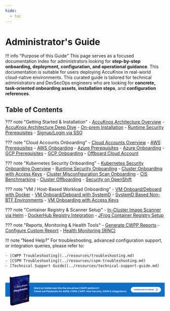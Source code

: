 ```yaml
---
hide:
  - toc
---
```


# Administrator's Guide

!!! info "Purpose of this Guide"
    This page serves as a focused documentation index for administrators looking for **step-by-step onboarding, deployment, configuration, and operational guidance**. This documentation is suitable for users deploying AccuKnox in real-world cloud-native environments. This curated guide is tailored for technical administrators and DevSecOps engineers who are looking for **concrete, task-oriented onboarding assets**, **installation steps**, and **configuration references**.


## Table of Contents

??? note "Getting Started & Installation"
    - [AccuKnox Architecture Overview](../getting-started/accuknox-arch.md)
    - [AccuKnox Architecture Deep Dive](../getting-started/architecture-deep-dive.md)
    - [On-prem Installation](../getting-started/on-prem-installation-guide.md)
    - [Runtime Security Prerequisites](../getting-started/cwpp-prereq.md)
    - [Signup/Login via SSO](../how-to/sso.md)

??? note "Cloud Accounts Onboarding"
    - [Cloud Accounts Overview](../how-to/high-level-onboarding.md)
    - [AWS Prerequisites](../how-to/cspm-prereq-aws.md)
    - [AWS Onboarding](../how-to/aws-onboarding.md)
    - [Azure Prerequisites](../how-to/cspm-prereq-azure.md)
    - [Azure Onboarding](../how-to/azure-onboarding.md)
    - [GCP Prerequisites](../how-to/cspm-prereq-gcp.md)
    - [GCP Onboarding](../how-to/gcp-onboarding.md)
    - [Offboard Cloud Account](../how-to/cloud-offboarding.md)

??? note "Kubernetes Security Onboarding"
    - [Kubernetes Security Onboarding Overview](../how-to/k8s-security-onboarding.md)
    - [Runtime Security Onboarding](../how-to/cluster-onboarding.md)
    - [Cluster Onboarding with Access Keys](../how-to/cluster-onboarding-access-keys.md)
    - [Cluster Misconfiguration Scan Onboarding](../how-to/cluster-misconfig-scan-onboarding.md)
    - [CIS Benchmarking](../how-to/cis-benchmarking.md)
    - [Cluster Offboarding](../how-to/cluster-offboarding.md)
    - [Security on OpenShift](../getting-started/security-on-openshift.md)

??? note "VM / Host-Based Workload Onboarding"
    - [VM Onboard/Deboard with Docker](../how-to/vm-onboard-deboard-docker.md)
    - [VM Onboard/Deboard with SystemD](../how-to/vm-onboard-deboard-systemd.md)
    - [SystemD Based Non-BTF Environments](../how-to/systemd-nonbtf.md)
    - [VM Onboarding with Access Keys](../how-to/vm-onboard-access-keys.md)

??? note "Container Registry & Scanner Setup"
    - [In-Cluster Image Scanner via Helm](../how-to/in-cluster-image-scan-helm.md)
    - [DockerHub Registry Integration](../how-to/dockerhub.md)
    - [JFrog Container Registry Setup](../how-to/jfrog-container.md)

??? note "Reports, Monitoring & Health Tools"
    - [Generate CWPP Reports](../how-to/cwpp-reports-generation.md)
    - [Configure Custom Report](../how-to/custom-reports.md)
    - [Health Monitoring (RINC)](../how-to/RINC.md)

!!! note "Need Help?"
    For troubleshooting, advanced configuration support, or integration queries, please refer to:

    - [CWPP Troubleshooting](../resources/troubleshooting.md)
    - [CSPM Troubleshooting](../resources/cspm-troubleshooting.md)
    - [Technical Support Guide](../resources/technical-support-guide.md)

[![AccuKnox Playbook](./icons/playbook.png)](/how-to/playbook-overview/)
